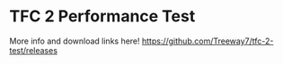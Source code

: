 # TFC 2 Performance Test

More info and download links here!
https://github.com/Treeway7/tfc-2-test/releases
